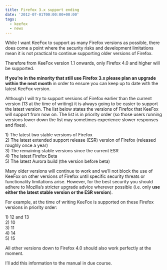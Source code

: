 ```yaml
---
title: Firefox 3.x support ending
date: '2012-07-01T00:00:00+00:00'
tags:
  - keefox
  - news
---
```

<p>While  I want KeeFox to support as many Firefox versions as possible, there  does come a point where the security risks and development limitations  mean it is not practical to continue supporting older versions of  Firefox.
</p>
<p>Therefore from KeeFox version 1.1 onwards, only Firefox 4.0 and higher will be supported.
</p>
<p><strong>If you’re in the minority that still use Firefox 3.x please plan an upgrade within the next month</strong> in order to ensure you can keep up to date with the latest KeeFox version.
</p>
<p>Although I will try to support versions of Firefox earlier than the  current version (13 at the time of writing) it is always going to be  easier to support the latest version. The list below states the versions  of Firefox that KeeFox will support from now on. The list is in  priority order (so those users running versions lower down the list may  sometimes experience slower responses and fixes).
</p>
<p>1) The latest two stable versions of Firefox<br> 2) The latest extended support release (ESR) version of Firefox (released roughly once a year)<br> 3) The remaining stable versions since the current ESR<br> 4) The latest Firefox Beta<br> 5) The latest Aurora build (the version before beta)
</p>
<p>Many older versions will continue to work and we’ll not block the use  of KeeFox on other versions of Firefox until specific security threats  or functionality limitations arise. However, for the best security you  should adhere to Mozilla’s stricter upgrade advice wherever possible  (i.e. only <strong>use either the latest stable version or the ESR version</strong>).
</p>
<p>For example, at the time of writing KeeFox is supported on these Firefox versions in priority order:
</p>
<p>1) 12 and 13<br> 2) 10<br> 3) 11<br> 4) 14<br> 5) 15
</p>
<p>All other versions down to Firefox 4.0 should also work perfectly at the moment.
</p>
<p>I’ll add this information to the manual in due course.</p>
